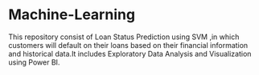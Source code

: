 # Machine-Learning
This repository consist of Loan Status Prediction using SVM ,in which customers will default on their loans based on their financial information and historical data.It includes Exploratory Data Analysis and Visualization using Power BI.
